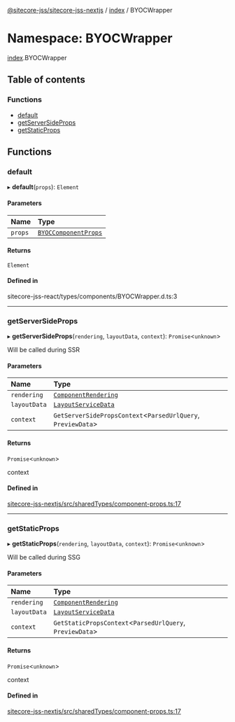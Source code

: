 [@sitecore-jss/sitecore-jss-nextjs](../README.md) / [index](index.md) / BYOCWrapper

# Namespace: BYOCWrapper

[index](index.md).BYOCWrapper

## Table of contents

### Functions

- [default](index.BYOCWrapper.md#default)
- [getServerSideProps](index.BYOCWrapper.md#getserversideprops)
- [getStaticProps](index.BYOCWrapper.md#getstaticprops)

## Functions

### default

▸ **default**(`props`): `Element`

#### Parameters

| Name    | Type                                                |
| :------ | :-------------------------------------------------- |
| `props` | [`BYOCComponentProps`](index.md#byoccomponentprops) |

#### Returns

`Element`

#### Defined in

sitecore-jss-react/types/components/BYOCWrapper.d.ts:3

---

### getServerSideProps

▸ **getServerSideProps**(`rendering`, `layoutData`, `context`): `Promise`<`unknown`\>

Will be called during SSR

#### Parameters

| Name         | Type                                                              |
| :----------- | :---------------------------------------------------------------- |
| `rendering`  | [`ComponentRendering`](../interfaces/index.ComponentRendering.md) |
| `layoutData` | [`LayoutServiceData`](../interfaces/index.LayoutServiceData.md)   |
| `context`    | `GetServerSidePropsContext`<`ParsedUrlQuery`, `PreviewData`\>     |

#### Returns

`Promise`<`unknown`\>

context

#### Defined in

[sitecore-jss-nextjs/src/sharedTypes/component-props.ts:17](https://github.com/Sitecore/jss/blob/0b8b1fca9/packages/sitecore-jss-nextjs/src/sharedTypes/component-props.ts#L17)

---

### getStaticProps

▸ **getStaticProps**(`rendering`, `layoutData`, `context`): `Promise`<`unknown`\>

Will be called during SSG

#### Parameters

| Name         | Type                                                              |
| :----------- | :---------------------------------------------------------------- |
| `rendering`  | [`ComponentRendering`](../interfaces/index.ComponentRendering.md) |
| `layoutData` | [`LayoutServiceData`](../interfaces/index.LayoutServiceData.md)   |
| `context`    | `GetStaticPropsContext`<`ParsedUrlQuery`, `PreviewData`\>         |

#### Returns

`Promise`<`unknown`\>

context

#### Defined in

[sitecore-jss-nextjs/src/sharedTypes/component-props.ts:17](https://github.com/Sitecore/jss/blob/0b8b1fca9/packages/sitecore-jss-nextjs/src/sharedTypes/component-props.ts#L17)
